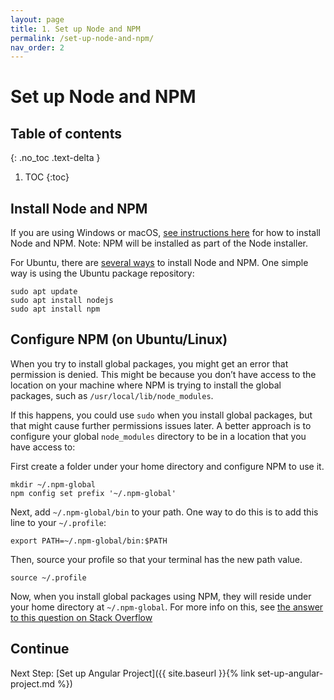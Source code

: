 ```yaml
---
layout: page
title: 1. Set up Node and NPM
permalink: /set-up-node-and-npm/
nav_order: 2
---
```


# Set up Node and NPM

## Table of contents
{: .no_toc .text-delta }

1. TOC
{:toc}

## Install Node and NPM
If you are using Windows or macOS, [see instructions here](https://nodejs.org/en/) for how to install Node and NPM.  Note: NPM will be installed as part of the Node installer.

For Ubuntu, there are [several ways](https://www.digitalocean.com/community/tutorials/how-to-install-node-js-on-ubuntu-20-04) to install Node and NPM. One simple way is using the Ubuntu package repository:

```
sudo apt update
sudo apt install nodejs
sudo apt install npm
```

## Configure NPM (on Ubuntu/Linux)
When you try to install global packages, you might get an error that permission is denied. This might be because you don’t have access to the location on your machine where NPM is trying to install the global packages, such as `/usr/local/lib/node_modules`.

If this happens, you could use `sudo` when you install global packages, but that might cause further permissions issues later. A better approach is to configure your global `node_modules` directory to be in a location that you have access to:

First create a folder under your home directory and configure NPM to use it.

```
mkdir ~/.npm-global
npm config set prefix '~/.npm-global'
```

Next, add `~/.npm-global/bin` to your path. One way to do this is to add this line to your `~/.profile`:

```
export PATH=~/.npm-global/bin:$PATH
```

Then, source your profile so that your terminal has the new path value.

```
source ~/.profile
```

Now, when you install global packages using NPM, they will reside under your home directory at `~/.npm-global`. For more info on this, see [the answer to this question on Stack Overflow](https://stackoverflow.com/questions/33725639/npm-install-g-less-does-not-work-eacces-permission-denied)

## Continue

Next Step: [Set up Angular Project]({{ site.baseurl }}{% link set-up-angular-project.md %})
